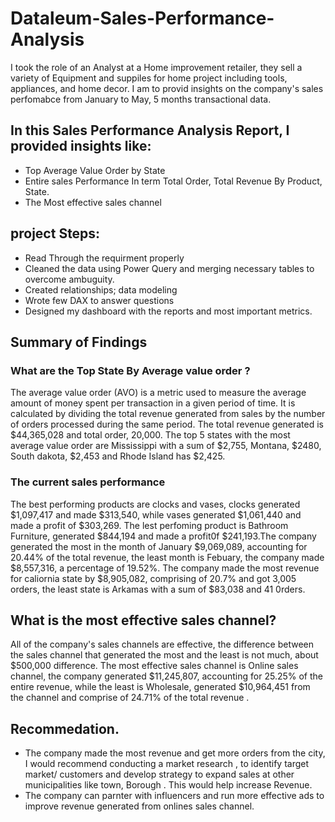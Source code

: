 # Dataleum-Sales-Performance-Analysis
I took the role of an Analyst at a Home improvement retailer, they sell a variety of Equipment and suppiles for home project including tools, appliances, and home decor. I am to provid insights on the company's sales perfomabce from January to May, 5 months transactional data.

## In this Sales Performance Analysis Report, I provided insights like:
* Top Average Value Order by State 
* Entire sales Performance In term Total Order, Total Revenue By Product, State.
* The Most effective sales channel

## project Steps:
* Read Through the requirment properly
* Cleaned the data using Power Query and merging necessary tables to overcome ambuguity.
* Created relationships; data modeling
* Wrote few DAX to answer questions
* Designed my dashboard with the reports and most important metrics.





## Summary of Findings
### What are the Top State By Average value order ?

The average value order (AVO) is a metric used to measure the average amount of money spent per transaction in a given period of time. It is calculated by dividing the total revenue generated from sales by the number of orders processed during the same period.
The total revenue generated is $44,365,028 and total order, 20,000. The top 5 states with the most average value order are Mississippi with a sum of $2,755, Montana, $2480, South dakota, $2,453 and Rhode Island has $2,425.

### The current sales performance
The best performing products are clocks and vases, clocks generated $1,097,417 and made $313,540, while vases generated $1,061,440 and made a profit of $303,269. The lest perfoming product is Bathroom Furniture, generated $844,194 and made a profit0f $241,193.The company generated the most in the month of January $9,069,089, accounting for 20.44% of the total revenue, the least month is Febuary, the company made $8,557,316, a percentage of 19.52%. 
The company made the most revenue for caliornia state by $8,905,082, comprising of 20.7% and got 3,005 orders, the least state is Arkamas with a sum of $83,038 and 41 0rders.

## What is the most effective sales channel?
All of the company's sales channels are effective, the difference between the sales channel that generated the most and the least is not much, about $500,000 difference. The most effective sales channel is Online sales channel, the company generated $11,245,807, accounting for 25.25% of the entire revenue, while the least is Wholesale, generated $10,964,451 from the channel and comprise of 24.71% of the total revenue .

## Recommedation.
* The company made the most revenue and get more orders from the city, I would recommend conducting a market research , to identify target market/ customers and develop strategy to expand sales at other municipalities like town, Borough . This would help increase Revenue.
* The company can parnter with influencers and run more effective ads to improve revenue generated from onlines sales channel.



